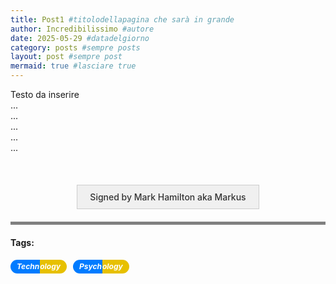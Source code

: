 ```yaml
---
title: Post1 #titolodellapagina che sarà in grande 
author: Incredibilissimo #autore
date: 2025-05-29 #datadelgiorno
category: posts #sempre posts
layout: post #sempre post
mermaid: true #lasciare true
---
```



Testo da inserire
<br>
...
<br>
...
<br>
...
<br>
...
<br>
...
<br>









<!-- Per aggiungere un tag copiare e incollare questo codice,prima del </div> e dopo il precedente blocco:

</h5>
  <h5 class="tag-item">
    <span class="pill pill-left">Psych</span><span class="pill pill-right">ology</span>
  </h5>

Una volta inserito tutto eliminare tutti questi commenti dalla pagina

Ricordarsi di modificare il signed by qua sotto,mettendo nome e nickname
-->
<br>
<div class="signed-box">Signed by Mark Hamilton aka Markus</div>


<hr class="black-bar">
<h4>Tags:</h4>
<div class="tags">
  <h5 class="tag-item">
    <span class="pill pill-left">Techn</span><span class="pill pill-right">ology</span>
  </h5>
  <h5 class="tag-item">
    <span class="pill pill-left">Psych</span><span class="pill pill-right">ology</span>
  </h5>
</div>
<br>


<!-- Codice per la grafica delle pillole,non modificare-->
<style>
  .tags {
    display: flex;
    gap: 10px;
    flex-wrap: wrap;
  }

  .tag-item {
    display: inline-flex;
    margin: 0;
    font-size: 12px;
    font-weight: bold;
    line-height: 1;
  }

  .pill {
    display: inline-block;
    color: #fff;
    line-height: 1;
  }

  .pill-left {
    background-color: #007BFF;
    border-top-left-radius: 20px;
    border-bottom-left-radius: 20px;
    padding: 5px 1px 5px 10px; /* meno spazio a destra */
  }

  .pill-right {
    background-color: #e7c000;
    border-top-right-radius: 20px;
    border-bottom-right-radius: 20px;
    padding: 5px 10px 5px 0px; /* meno spazio a sinistra */
  }

    .signed-box {
    background-color: #f0f0f0;     /* Colore grigio chiaro */
    color: #333;                   /* Colore del testo */
    padding: 10px 20px;            /* Spazio interno */
    border: 1px solid #ccc;        /* Bordo visibile */
    font-size: 14px;
    font-weight: 500;
    text-align: center;
    margin: 20px auto;             /* CENTRATURA ORIZZONTALE */
    width: fit-content;            /* Adatta la larghezza al contenuto */
  }
  .black-bar {
    border: none;
    height: 5px;
    background-color: grey;
    margin: 20px 0; /* spazio sopra e sotto */
    width: 100%;
  }
</style>




